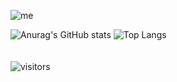 ![me](https://user-images.githubusercontent.com/72694500/117754103-de79a880-b243-11eb-8c38-eaf28f103363.gif)

![Anurag's GitHub stats](https://github-readme-stats.vercel.app/api?username=asuna199&show_icons=true&theme=merko)
![Top Langs](https://github-readme-stats.vercel.app/api/top-langs/?username=asuna199&layout=compact&theme=merko)
<br><br><br>
![visitors](https://visitor-badge.laobi.icu/badge?page_id=page.id)
